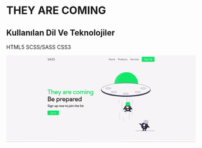 <h1>THEY ARE COMING</h1>
<h2>Kullanılan Dil Ve Teknolojiler</h2>
<p>HTML5 SCSS/SASS CSS3 </p>
<img src="/images/ekran.gif">